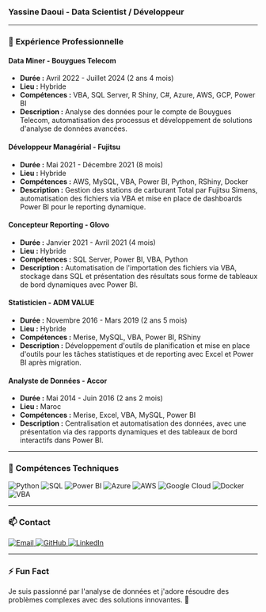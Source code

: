 ### Yassine Daoui - Data Scientist / Développeur


---

### 🔭 **Expérience Professionnelle**

#### **Data Miner - Bouygues Telecom**
- **Durée :** Avril 2022 - Juillet 2024 (2 ans 4 mois)
- **Lieu :** Hybride
- **Compétences :** VBA, SQL Server, R Shiny, C#, Azure, AWS, GCP, Power BI
- **Description :** Analyse des données pour le compte de Bouygues Telecom, automatisation des processus et développement de solutions d'analyse de données avancées.

#### **Développeur Managérial - Fujitsu**
- **Durée :** Mai 2021 - Décembre 2021 (8 mois)
- **Lieu :** Hybride 
- **Compétences :** AWS, MySQL, VBA, Power BI, Python, RShiny, Docker
- **Description :** Gestion des stations de carburant Total par Fujitsu Simens, automatisation des fichiers via VBA et mise en place de dashboards Power BI pour le reporting dynamique.

#### **Concepteur Reporting - Glovo**
- **Durée :** Janvier 2021 - Avril 2021 (4 mois)
- **Lieu :** Hybride
- **Compétences :** SQL Server, Power BI, VBA, Python
- **Description :** Automatisation de l'importation des fichiers via VBA, stockage dans SQL et présentation des résultats sous forme de tableaux de bord dynamiques avec Power BI.

#### **Statisticien - ADM VALUE**
- **Durée :** Novembre 2016 - Mars 2019 (2 ans 5 mois)
- **Lieu :** Hybride
- **Compétences :** Merise, MySQL, VBA, Power BI, RShiny
- **Description :** Développement d'outils de planification et mise en place d'outils pour les tâches statistiques et de reporting avec Excel et Power BI après migration.

#### **Analyste de Données - Accor**
- **Durée :** Mai 2014 - Juin 2016 (2 ans 2 mois)
- **Lieu :** Maroc
- **Compétences :** Merise, Excel, VBA, MySQL, Power BI
- **Description :** Centralisation et automatisation des données, avec une présentation via des rapports dynamiques et des tableaux de bord interactifs dans Power BI.

---

### 🌱 **Compétences Techniques**

<div display="flex">
  <img src="https://img.shields.io/badge/python-%233776AB.svg?style=for-the-badge&logo=python&logoColor=white" alt="Python"/>
  <img src="https://img.shields.io/badge/sql-%23007ACC.svg?style=for-the-badge&logo=mysql&logoColor=white" alt="SQL"/>
  <img src="https://img.shields.io/badge/powerbi-%23F2C811.svg?style=for-the-badge&logo=powerbi&logoColor=black" alt="Power BI"/>
  <img src="https://img.shields.io/badge/azure-%230078D4.svg?style=for-the-badge&logo=microsoftazure&logoColor=white" alt="Azure"/>
  <img src="https://img.shields.io/badge/aws-%23FF9900.svg?style=for-the-badge&logo=amazonaws&logoColor=white" alt="AWS"/>
  <img src="https://img.shields.io/badge/gcp-%234285F4.svg?style=for-the-badge&logo=googlecloud&logoColor=white" alt="Google Cloud"/>
  <img src="https://img.shields.io/badge/docker-%232496ED.svg?style=for-the-badge&logo=docker&logoColor=white" alt="Docker"/>
  <img src="https://img.shields.io/badge/vba-%23007ACC.svg?style=for-the-badge&logo=microsoft&logoColor=white" alt="VBA"/>
</div>

---


### 📫 **Contact**

<div display="flex">
  <a href="mailto:daoui00yassine@gmail.com">
    <img src="https://img.shields.io/badge/email-%23D14836.svg?style=for-the-badge&logo=gmail&logoColor=white" alt="Email"/>
  </a>
  <a href="https://github.com/YDaoui">
    <img src="https://img.shields.io/badge/github-%23181717.svg?style=for-the-badge&logo=github&logoColor=white" alt="GitHub"/>
  </a>
  <a href="https://www.linkedin.com/in/yassine-daoui-56a7ab1a0">
    <img src="https://img.shields.io/badge/linkedin-%230077B5.svg?style=for-the-badge&logo=linkedin&logoColor=white" alt="LinkedIn"/>
  </a>
</div>

---

### ⚡ **Fun Fact**

Je suis passionné par l'analyse de données et j'adore résoudre des problèmes complexes avec des solutions innovantes. 🚀
